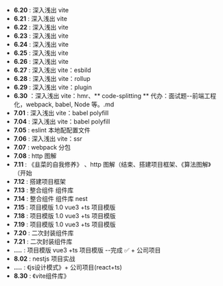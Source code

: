 - **6.20** : 深入浅出 vite
- **6.21** : 深入浅出 vite
- **6.22** : 深入浅出 vite
- **6.23** : 深入浅出 vite
- **6.24** : 深入浅出 vite
- **6.25** : 深入浅出 vite
- **6.26** : 深入浅出 vite
- **6.27** : 深入浅出 vite：esbild
- **6.28** : 深入浅出 vite：rollup
- **6.29** : 深入浅出 vite：plugin
- **6.30** ：深入浅出 vite：hmr、** code-splitting ** 代办：面试题--前端工程化，webpack, babel, Node 等。.md
- **7.01** : 深入浅出 vite：babel polyfill
- **7.04** : 深入浅出 vite：babel polyfill
- **7.05** : eslint 本地配配置文件
- **7.06** : 深入浅出 vite：ssr
- **7.07** : webpack 分包
- **7.08** : http 图解
- **7.11** : 《韭菜的自我修养》 、http 图解（结束、搭建项目框架、《算法图解》（开始
- **7.12** : 搭建项目框架
- **7.13** : 整合组件 组件库
- **7.14** : 整合组件 组件库 nest
- **7.15** : 项目模版 1.0 vue3 +ts 项目模版
- **7.18** : 项目模版 1.0 vue3 +ts 项目模版
- **7.19** : 项目模版 1.0 vue3 +ts 项目模版
- **7.20** : 二次封装组件库
- **7.21** : 二次封装组件库
- **....** : 项目模版 vue3 +ts 项目模版 --完成 ✅ + 公司项目
- **8.02** : nestjs 项目实战
- **....** : 《js设计模式》+ 公司项目(react+ts)
- **8.30** : 《vite组件库》